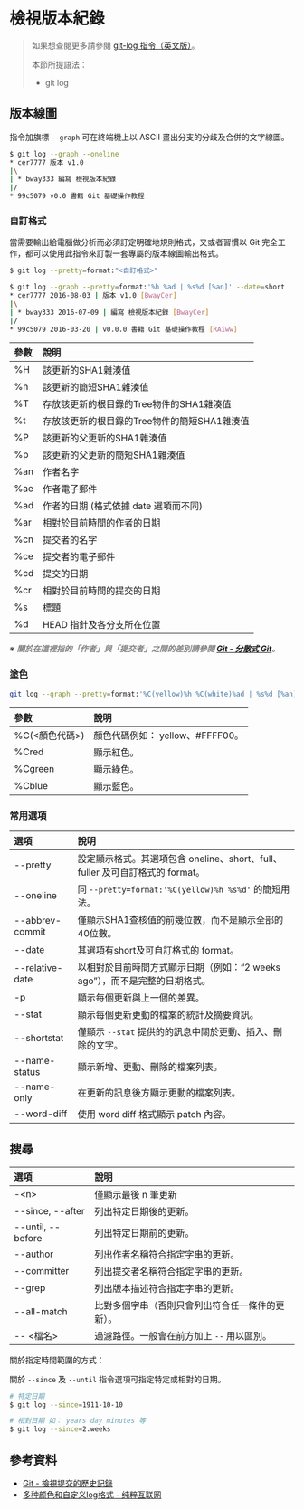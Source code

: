 檢視版本紀錄
=======


> 如果想查閱更多請參閱 [git-log 指令（英文版）](https://git-scm.com/docs/git-log)。
>
> 本節所提語法：
>   - git log



## 版本線圖


指令加旗標 `--graph` 可在終端機上以 ASCII 畫出分支的分歧及合併的文字線圖。


```sh
$ git log --graph --oneline
* cer7777 版本 v1.0
|\
| * bway333 編寫 檢視版本紀錄
|/
* 99c5079 v0.0 書籍 Git 基礎操作教程
```


### 自訂格式


當需要輸出給電腦做分析而必須訂定明確地規則格式，又或者習慣以 Git 完全工作，都可以使用此指令來訂製一套專屬的版本線圖輸出格式。


```sh
$ git log --pretty=format:"<自訂格式>"

$ git log --graph --pretty=format:'%h %ad | %s%d [%an]' --date=short
* cer7777 2016-08-03 | 版本 v1.0 [BwayCer]
|\
| * bway333 2016-07-09 | 編寫 檢視版本紀錄 [BwayCer]
|/
* 99c5079 2016-03-20 | v0.0.0 書籍 Git 基礎操作教程 [RAiww]
```


 參數 | 說明
:---- |:----
%H    | 該更新的SHA1雜湊值
%h    | 該更新的簡短SHA1雜湊值
%T    | 存放該更新的根目錄的Tree物件的SHA1雜湊值
%t    | 存放該更新的根目錄的Tree物件的簡短SHA1雜湊值
%P    | 該更新的父更新的SHA1雜湊值
%p    | 該更新的父更新的簡短SHA1雜湊值
%an   | 作者名字
%ae   | 作者電子郵件
%ad   | 作者的日期 (格式依據 date 選項而不同)
%ar   | 相對於目前時間的作者的日期
%cn   | 提交者的名字
%ce   | 提交者的電子郵件
%cd   | 提交的日期
%cr   | 相對於目前時間的提交的日期
%s    | 標題
%d    | HEAD 指針及各分支所在位置


※ ___<span style="color: gray;">關於在這裡指的「作者」與「提交者」之間的差別請參閱 [Git - 分散式 Git](https://git-scm.com/book/zh-tw/v1/分散式-Git)。</span>___


### 塗色


```sh
git log --graph --pretty=format:'%C(yellow)%h %C(white)%ad | %s%d [%an]' --date=short
```


 參數                | 說明
:----                |:----
%C(&lt;顏色代碼&gt;) | 顏色代碼例如： yellow、#FFFF00。
%Cred               | 顯示紅色。
%Cgreen              | 顯示綠色。
%Cblue               | 顯示藍色。


### 常用選項


 選項           | 說明
:----           |:----
--pretty        | 設定顯示格式。其選項包含 oneline、short、full、fuller 及可自訂格式的 format。
--oneline       | 同 `--pretty=format:'%C(yellow)%h %s%d'` 的簡短用法。
--abbrev-commit | 僅顯示SHA1查核值的前幾位數，而不是顯示全部的40位數。
--date          | 其選項有short及可自訂格式的 format。
--relative-date | 以相對於目前時間方式顯示日期（例如：“2 weeks ago”），而不是完整的日期格式。
-p              | 顯示每個更新與上一個的差異。
--stat          | 顯示每個更新更動的檔案的統計及摘要資訊。
--shortstat     | 僅顯示 `--stat` 提供的的訊息中關於更動、插入、刪除的文字。
--name-status   | 顯示新增、更動、刪除的檔案列表。
--name-only     | 在更新的訊息後方顯示更動的檔案列表。
--word-diff     | 使用 word diff 格式顯示 patch 內容。



## 搜尋


 選項             | 說明
:----             |:----
-&lt;n&gt;        | 僅顯示最後 n 筆更新
--since, --after  | 列出特定日期後的更新。
--until, --before |	列出特定日期前的更新。
--author          | 列出作者名稱符合指定字串的更新。
--committer       | 列出提交者名稱符合指定字串的更新。
--grep            | 列出版本描述符合指定字串的更新。
--all-match       | 比對多個字串（否則只會列出符合任一條件的更新）。
-- &lt;檔名&gt;   | 過濾路徑。一般會在前方加上 `--` 用以區別。


關於指定時間範圍的方式：

關於 `--since` 及 `--until` 指令選項可指定特定或相對的日期。

```sh
# 特定日期
$ git log --since=1911-10-10

# 相對日期 如： years day minutes 等
$ git log --since=2.weeks
```



## 參考資料

  - [Git - 檢視提交的歷史記錄](https://git-scm.com/book/zh-tw/v1/Git-基礎-檢視提交的歷史記錄)
  - [多种颜色和自定义log格式 - 纯粹互联网](https://www.pureweber.com/article/git-pretty-output/)

